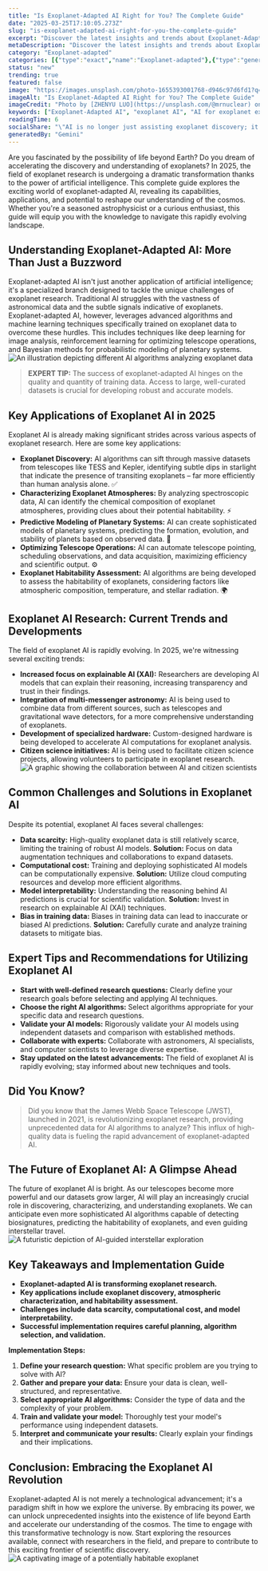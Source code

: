```yaml
---
title: "Is Exoplanet-Adapted AI Right for You? The Complete Guide"
date: "2025-03-25T17:10:05.273Z"
slug: "is-exoplanet-adapted-ai-right-for-you-the-complete-guide"
excerpt: "Discover the latest insights and trends about Exoplanet-Adapted AI. This comprehensive guide covers everything you need to know about Exoplanet-Adapted AI in 2025."
metaDescription: "Discover the latest insights and trends about Exoplanet-Adapted AI. This comprehensive guide covers everything you need to know about Exoplanet-Adapted AI ..."
category: "Exoplanet-adapted"
categories: [{"type":"exact","name":"Exoplanet-adapted"},{"type":"general","name":"Artificial Intelligence"},{"type":"medium","name":"Machine Learning"},{"type":"specific","name":"Deep Learning"},{"type":"niche","name":"Reinforcement Learning"}]
status: "new"
trending: true
featured: false
image: "https://images.unsplash.com/photo-1655393001768-d946c97d6fd1?q=85&w=1200&fit=max&fm=webp&auto=compress"
imageAlt: "Is Exoplanet-Adapted AI Right for You? The Complete Guide"
imageCredit: "Photo by [ZHENYU LUO](https://unsplash.com/@mrnuclear) on Unsplash"
keywords: ["Exoplanet-Adapted AI", "exoplanet AI", "AI for exoplanet exploration", "exoplanet AI research", "exoplanet-adapted algorithms", "artificial intelligence exoplanet discovery", "best AI for exoplanet analysis", "buy exoplanet AI software", "exoplanet AI applications", "future of exoplanet AI"]
readingTime: 6
socialShare: "\"AI is no longer just assisting exoplanet discovery; it's predicting their characteristics and even assessing their habitability, completely reshaping our search for extraterrestrial life.\""
generatedBy: "Gemini"
---
```




Are you fascinated by the possibility of life beyond Earth?  Do you dream of accelerating the discovery and understanding of exoplanets? In 2025, the field of exoplanet research is undergoing a dramatic transformation thanks to the power of artificial intelligence.  This complete guide explores the exciting world of exoplanet-adapted AI, revealing its capabilities, applications, and potential to reshape our understanding of the cosmos.  Whether you're a seasoned astrophysicist or a curious enthusiast, this guide will equip you with the knowledge to navigate this rapidly evolving landscape.

## Understanding Exoplanet-Adapted AI: More Than Just a Buzzword

Exoplanet-adapted AI isn't just another application of artificial intelligence; it's a specialized branch designed to tackle the unique challenges of exoplanet research.  Traditional AI struggles with the vastness of astronomical data and the subtle signals indicative of exoplanets.  Exoplanet-adapted AI, however, leverages advanced algorithms and machine learning techniques specifically trained on exoplanet data to overcome these hurdles. This includes techniques like deep learning for image analysis, reinforcement learning for optimizing telescope operations, and Bayesian methods for probabilistic modeling of planetary systems.  ![An illustration depicting different AI algorithms analyzing exoplanet data](https://images.unsplash.com/photo-1620712943543-bcc4688e7485?q=85&w=1200&fit=max&fm=webp&auto=compress)

> **EXPERT TIP:** The success of exoplanet-adapted AI hinges on the quality and quantity of training data.  Access to large, well-curated datasets is crucial for developing robust and accurate models.

## Key Applications of Exoplanet AI in 2025

Exoplanet AI is already making significant strides across various aspects of exoplanet research.  Here are some key applications:

* **Exoplanet Discovery:** AI algorithms can sift through massive datasets from telescopes like TESS and Kepler, identifying subtle dips in starlight that indicate the presence of transiting exoplanets – far more efficiently than human analysis alone.  ✅
* **Characterizing Exoplanet Atmospheres:**  By analyzing spectroscopic data, AI can identify the chemical composition of exoplanet atmospheres, providing clues about their potential habitability. ⚡
* **Predictive Modeling of Planetary Systems:** AI can create sophisticated models of planetary systems, predicting the formation, evolution, and stability of planets based on observed data. 🔑
* **Optimizing Telescope Operations:** AI can automate telescope pointing, scheduling observations, and data acquisition, maximizing efficiency and scientific output. ⚙️
* **Exoplanet Habitability Assessment:**  AI algorithms are being developed to assess the habitability of exoplanets, considering factors like atmospheric composition, temperature, and stellar radiation.  🌍

##  Exoplanet AI Research: Current Trends and Developments

The field of exoplanet AI is rapidly evolving.  In 2025, we're witnessing several exciting trends:

* **Increased focus on explainable AI (XAI):**  Researchers are developing AI models that can explain their reasoning, increasing transparency and trust in their findings.
* **Integration of multi-messenger astronomy:** AI is being used to combine data from different sources, such as telescopes and gravitational wave detectors, for a more comprehensive understanding of exoplanets.
* **Development of specialized hardware:**  Custom-designed hardware is being developed to accelerate AI computations for exoplanet analysis.
* **Citizen science initiatives:**  AI is being used to facilitate citizen science projects, allowing volunteers to participate in exoplanet research.  ![A graphic showing the collaboration between AI and citizen scientists](https://images.unsplash.com/photo-1625314897518-bb4fe6e95229?q=85&w=1200&fit=max&fm=webp&auto=compress)

##  Common Challenges and Solutions in Exoplanet AI

Despite its potential, exoplanet AI faces several challenges:

* **Data scarcity:**  High-quality exoplanet data is still relatively scarce, limiting the training of robust AI models.  **Solution:**  Focus on data augmentation techniques and collaborations to expand datasets.
* **Computational cost:**  Training and deploying sophisticated AI models can be computationally expensive.  **Solution:**  Utilize cloud computing resources and develop more efficient algorithms.
* **Model interpretability:**  Understanding the reasoning behind AI predictions is crucial for scientific validation.  **Solution:**  Invest in research on explainable AI (XAI) techniques.
* **Bias in training data:**  Biases in training data can lead to inaccurate or biased AI predictions.  **Solution:**  Carefully curate and analyze training datasets to mitigate bias.

##  Expert Tips and Recommendations for Utilizing Exoplanet AI

* **Start with well-defined research questions:**  Clearly define your research goals before selecting and applying AI techniques.
* **Choose the right AI algorithms:**  Select algorithms appropriate for your specific data and research questions.
* **Validate your AI models:**  Rigorously validate your AI models using independent datasets and comparison with established methods.
* **Collaborate with experts:**  Collaborate with astronomers, AI specialists, and computer scientists to leverage diverse expertise.
* **Stay updated on the latest advancements:**  The field of exoplanet AI is rapidly evolving; stay informed about new techniques and tools.

## Did You Know?

> Did you know that the James Webb Space Telescope (JWST), launched in 2021, is revolutionizing exoplanet research, providing unprecedented data for AI algorithms to analyze?  This influx of high-quality data is fueling the rapid advancement of exoplanet-adapted AI.

##  The Future of Exoplanet AI: A Glimpse Ahead

The future of exoplanet AI is bright.  As our telescopes become more powerful and our datasets grow larger, AI will play an increasingly crucial role in discovering, characterizing, and understanding exoplanets.  We can anticipate even more sophisticated AI algorithms capable of detecting biosignatures, predicting the habitability of exoplanets, and even guiding interstellar travel.  ![A futuristic depiction of AI-guided interstellar exploration](https://images.unsplash.com/photo-1625314868143-20e93ce3ff33?q=85&w=1200&fit=max&fm=webp&auto=compress)

## Key Takeaways and Implementation Guide

* **Exoplanet-adapted AI is transforming exoplanet research.**
* **Key applications include exoplanet discovery, atmospheric characterization, and habitability assessment.**
* **Challenges include data scarcity, computational cost, and model interpretability.**
* **Successful implementation requires careful planning, algorithm selection, and validation.**

**Implementation Steps:**

1. **Define your research question:** What specific problem are you trying to solve with AI?
2. **Gather and prepare your data:**  Ensure your data is clean, well-structured, and representative.
3. **Select appropriate AI algorithms:** Consider the type of data and the complexity of your problem.
4. **Train and validate your model:**  Thoroughly test your model's performance using independent datasets.
5. **Interpret and communicate your results:**  Clearly explain your findings and their implications.

## Conclusion: Embracing the Exoplanet AI Revolution

Exoplanet-adapted AI is not merely a technological advancement; it's a paradigm shift in how we explore the universe.  By embracing its power, we can unlock unprecedented insights into the existence of life beyond Earth and accelerate our understanding of the cosmos.  The time to engage with this transformative technology is now.  Start exploring the resources available, connect with researchers in the field, and prepare to contribute to this exciting frontier of scientific discovery.  ![A captivating image of a potentially habitable exoplanet](https://images.unsplash.com/photo-1655393001768-d946c97d6fd1?q=85&w=1200&fit=max&fm=webp&auto=compress)

